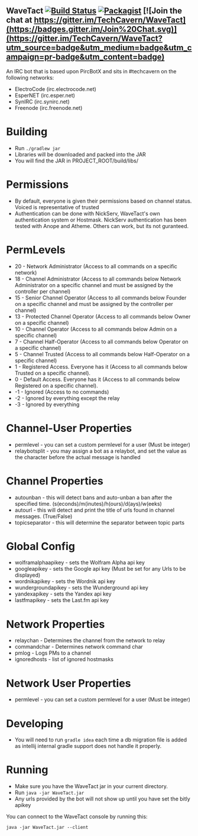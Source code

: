 WaveTact [![Build Status](https://travis-ci.org/TechCavern/WaveTact.svg?branch=master)](https://travis-ci.org/TechCavern/WaveTact) [![Packagist](https://img.shields.io/badge/license-MIT-blue.svg)](https://github.com/TechCavern/WaveTact/blob/master/license.md) [![Join the chat at https://gitter.im/TechCavern/WaveTact](https://badges.gitter.im/Join%20Chat.svg)](https://gitter.im/TechCavern/WaveTact?utm_source=badge&utm_medium=badge&utm_campaign=pr-badge&utm_content=badge)
--------

An IRC bot that is based upon PircBotX and sits in #techcavern on the following networks:
- ElectroCode (irc.electrocode.net)
- EsperNET (irc.esper.net)
- SynIRC (irc.synirc.net)
- Freenode (irc.freenode.net)

Building
========
- Run `./gradlew jar`
- Libraries will be downloaded and packed into the JAR
- You will find the JAR in PROJECT_ROOT/build/libs/

Permissions
===========
- By default, everyone is given their permissions based on channel status. Voiced is representative of trusted
- Authentication can be done with NickServ, WaveTact's own authentication system or Hostmask. NickServ authentication has been tested with Anope and Atheme. Others can work, but its not guranteed.

PermLevels
==========
- 20 - Network Administrator (Access to all commands on a specific network)
- 18 - Channel Administrator (Access to all commands below Network Administrator on a specific channel and must be assigned by the controller per channel)
- 15 - Senior Channel Operator (Access to all commands below Founder on a specific channel and must be assigned by the controller per channel)
- 13 - Protected Channel Operator (Access to all commands below Owner on a specific channel)
- 10 - Channel Operator (Access to all commands below Admin on a specific channel)
- 7 - Channel Half-Operator (Access to all commands below Operator on a specific channel)
- 5 - Channel Trusted (Access to all commands below Half-Operator on a specific channel)
- 1 - Registered Access. Everyone has it (Access to all commands below Trusted on a specific channel).
- 0 - Default Access. Everyone has it (Access to all commands below Registered on a specific channel).
- -1 - Ignored (Access to no commands)
- -2 - Ignored by everything except the relay
- -3 - Ignored by everything

Channel-User Properties
=======================
- permlevel - you can set a custom permlevel for a user (Must be integer)
- relaybotsplit - you may assign a bot as a relaybot, and set the value as the character before the actual message is handled

Channel Properties
==================
- autounban - this will detect bans and auto-unban a ban after the specified time. (s(econds)/m(inutes)/h(ours)/d(ays)/w(eeks)
- autourl - this will detect and print the title of urls found in channel messages. (True/False)
- topicseparator - this will determine the separator between topic parts

Global Config
=================
- wolframalphaapikey - sets the Wolfram Alpha api key
- googleapikey - sets the Google api key (Must be set for any Urls to be displayed)
- wordnikapikey - sets the Wordnik api key
- wundergroundapikey - sets the Wunderground api key
- yandexapikey - sets the Yandex api key
- lastfmapikey - sets the Last.fm api key

Network Properties
=================
- relaychan - Determines the channel from the network to relay
- commandchar - Determines network command char
- pmlog - Logs PMs to a channel
- ignoredhosts - list of ignored hostmasks

Network User Properties
=================
- permlevel - you can set a custom permlevel for a user (Must be integer)

Developing
==========
- You will need to run `gradle idea` each time a db migration file is added as intellij internal gradle support does not handle it properly.

Running
=======
- Make sure you have the WaveTact jar in your current directory.
- Run `java -jar WaveTact.jar`
- Any urls provided by the bot will not show up until you have set the bitly apikey

You can connect to the WaveTact console by running this:
````
java -jar WaveTact.jar --client
````
